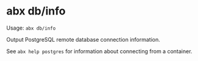 # abx db/info

Usage: `abx db/info`

Output PostgreSQL remote database connection information.

See `abx help postgres` for information about connecting from a container.
